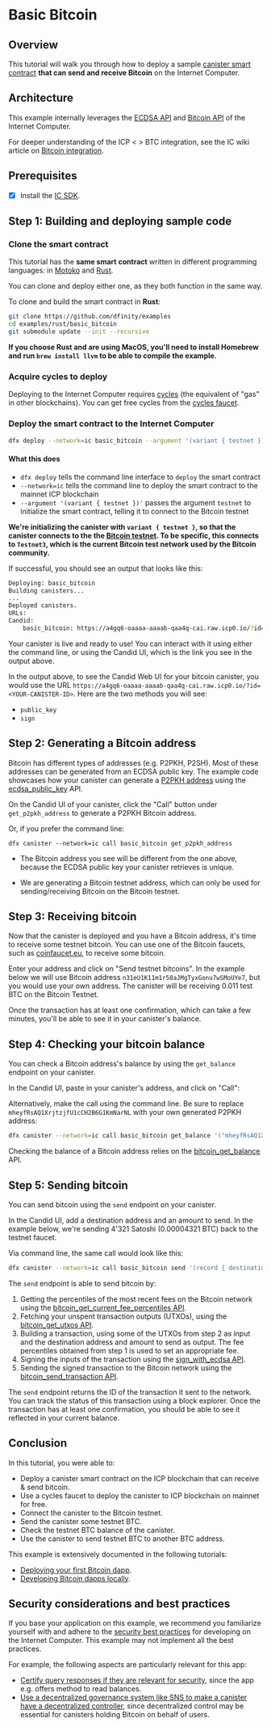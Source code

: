 # Basic Bitcoin 

## Overview 
This tutorial will walk you through how to deploy a sample [canister smart contract](https://wiki.internetcomputer.org/wiki/Canister_smart_contract) **that can send and receive Bitcoin** on the Internet Computer.

## Architecture

This example internally leverages the [ECDSA API](https://internetcomputer.org/docs/current/references/ic-interface-spec/#ic-ecdsa_public_key)
and [Bitcoin API](https://internetcomputer.org/docs/current/references/ic-interface-spec/#ic-bitcoin-api) of the Internet Computer.

For deeper understanding of the ICP < > BTC integration, see the IC wiki article on [Bitcoin integration](https://wiki.internetcomputer.org/wiki/Bitcoin_Integration).

## Prerequisites

* [x] Install the [IC SDK](https://internetcomputer.org/docs/current/developer-docs/setup/install/index.mdx).

## Step 1: Building and deploying sample code

### Clone the smart contract

This tutorial has the **same smart contract** written in different programming languages: in [Motoko](https://internetcomputer.org/docs/current/developer-docs/backend/motoko/index.md) and [Rust](https://internetcomputer.org/docs/current/developer-docs/backend/rust/index.md).

You can clone and deploy either one, as they both function in the same way.

To clone and build the smart contract in **Rust**:

```bash
git clone https://github.com/dfinity/examples
cd examples/rust/basic_bitcoin
git submodule update --init --recursive
```

**If you choose Rust and are using MacOS, you'll need to install Homebrew and run `brew install llvm` to be able to compile the example.**

### Acquire cycles to deploy

Deploying to the Internet Computer requires [cycles](https://internetcomputer.org/docs/current/developer-docs/setup/cycles) (the equivalent of "gas" in other blockchains). You can get free cycles from the [cycles faucet](https://internetcomputer.org/docs/current/developer-docs/setup/cycles/cycles-faucet.md).

### Deploy the smart contract to the Internet Computer

```bash
dfx deploy --network=ic basic_bitcoin --argument '(variant { testnet })'
```

#### What this does
- `dfx deploy` tells the command line interface to `deploy` the smart contract
- `--network=ic` tells the command line to deploy the smart contract to the mainnet ICP blockchain
- `--argument '(variant { testnet })'` passes the argument `testnet` to initialize the smart contract, telling it to connect to the Bitcoin testnet

**We're initializing the canister with `variant { testnet }`, so that the canister connects to the the [Bitcoin testnet](https://en.bitcoin.it/wiki/Testnet). To be specific, this connects to `Testnet3`, which is the current Bitcoin test network used by the Bitcoin community.**


If successful, you should see an output that looks like this:

```bash
Deploying: basic_bitcoin
Building canisters...
...
Deployed canisters.
URLs:
Candid:
    basic_bitcoin: https://a4gq6-oaaaa-aaaab-qaa4q-cai.raw.icp0.io/?id=<YOUR-CANISTER-ID>
```

Your canister is live and ready to use! You can interact with it using either the command line, or using the Candid UI, which is the link you see in the output above.

In the output above, to see the Candid Web UI for your bitcoin canister, you would use the URL `https://a4gq6-oaaaa-aaaab-qaa4q-cai.raw.icp0.io/?id=<YOUR-CANISTER-ID>`. Here are the two methods you will see:

* `public_key`
* `sign`

## Step 2: Generating a Bitcoin address

Bitcoin has different types of addresses (e.g. P2PKH, P2SH). Most of these
addresses can be generated from an ECDSA public key. The example code
showcases how your canister can generate a [P2PKH address](https://en.bitcoin.it/wiki/Transaction#Pay-to-PubkeyHash) using the [ecdsa_public_key](https://internetcomputer.org/docs/current/references/ic-interface-spec/#ic-ecdsa_public_key) API.

On the Candid UI of your canister, click the "Call" button under `get_p2pkh_address` to
generate a P2PKH Bitcoin address.

Or, if you prefer the command line:

    dfx canister --network=ic call basic_bitcoin get_p2pkh_address

* The Bitcoin address you see will be different from the one above, because the
  ECDSA public key your canister retrieves is unique.

* We are generating a Bitcoin testnet address, which can only be
used for sending/receiving Bitcoin on the Bitcoin testnet.


## Step 3: Receiving bitcoin

Now that the canister is deployed and you have a Bitcoin address, it's time to receive
some testnet bitcoin. You can use one of the Bitcoin faucets, such as [coinfaucet.eu](https://coinfaucet.eu),
to receive some bitcoin.

Enter your address and click on "Send testnet bitcoins". In the example below we will use Bitcoin address `n31eU1K11m1r58aJMgTyxGonu7wSMoUYe7`, but you would use your own address. The canister will be receiving 0.011 test BTC on the Bitcoin Testnet.

Once the transaction has at least one confirmation, which can take a few minutes,
you'll be able to see it in your canister's balance.

## Step 4: Checking your bitcoin balance

You can check a Bitcoin address's balance by using the `get_balance` endpoint on your canister.

In the Candid UI, paste in your canister's address, and click on "Call":

Alternatively, make the call using the command line. Be sure to replace `mheyfRsAQ1XrjtzjfU1cCH2B6G1KmNarNL` with your own generated P2PKH address:

```bash
dfx canister --network=ic call basic_bitcoin get_balance '("mheyfRsAQ1XrjtzjfU1cCH2B6G1KmNarNL")'
```

Checking the balance of a Bitcoin address relies on the [bitcoin_get_balance](https://internetcomputer.org/docs/current/references/ic-interface-spec/#ic-bitcoin_get_balance) API.

## Step 5: Sending bitcoin

You can send bitcoin using the `send` endpoint on your canister.

In the Candid UI, add a destination address and an amount to send. In the example
below, we're sending 4'321 Satoshi (0.00004321 BTC) back to the testnet faucet.

Via command line, the same call would look like this:

```bash
dfx canister --network=ic call basic_bitcoin send '(record { destination_address = "tb1ql7w62elx9ucw4pj5lgw4l028hmuw80sndtntxt"; amount_in_satoshi = 4321; })'
```

The `send` endpoint is able to send bitcoin by:

1. Getting the percentiles of the most recent fees on the Bitcoin network using the [bitcoin_get_current_fee_percentiles API](https://internetcomputer.org/docs/current/references/ic-interface-spec/#ic-bitcoin_get_current_fee_percentiles).
2. Fetching your unspent transaction outputs (UTXOs), using the [bitcoin_get_utxos API](https://internetcomputer.org/docs/current/references/ic-interface-spec/#ic-bitcoin_get_utxos).
3. Building a transaction, using some of the UTXOs from step 2 as input and the destination address and amount to send as output.
   The fee percentiles obtained from step 1 is used to set an appropriate fee.
4. Signing the inputs of the transaction using the [sign_with_ecdsa API](https://internetcomputer.org/docs/current/references/ic-interface-spec/#ic-sign_with_ecdsa).
5. Sending the signed transaction to the Bitcoin network using the [bitcoin_send_transaction API](https://internetcomputer.org/docs/current/references/ic-interface-spec/#ic-bitcoin_send_transaction).

The `send` endpoint returns the ID of the transaction it sent to the network.
You can track the status of this transaction using a block explorer. Once the
transaction has at least one confirmation, you should be able to see it
reflected in your current balance.

## Conclusion

In this tutorial, you were able to:

* Deploy a canister smart contract on the ICP blockchain that can receive & send bitcoin.
* Use a cycles faucet to deploy the canister to ICP blockchain on mainnet for free.
* Connect the canister to the Bitcoin testnet.
* Send the canister some testnet BTC.
* Check the testnet BTC balance of the canister.
* Use the canister to send testnet BTC to another BTC address. 

This example is extensively documented in the following tutorials:

* [Deploying your first Bitcoin dapp](https://internetcomputer.org/docs/current/samples/deploying-your-first-bitcoin-dapp).
* [Developing Bitcoin dapps locally](https://internetcomputer.org/docs/current/developer-docs/integrations/bitcoin/local-development).

## Security considerations and best practices

If you base your application on this example, we recommend you familiarize yourself with and adhere to the [security best practices](https://internetcomputer.org/docs/current/references/security/) for developing on the Internet Computer. This example may not implement all the best practices.

For example, the following aspects are particularly relevant for this app:
* [Certify query responses if they are relevant for security](https://internetcomputer.org/docs/current/references/security/general-security-best-practices#certify-query-responses-if-they-are-relevant-for-security), since the app e.g. offers method to read balances.
* [Use a decentralized governance system like SNS to make a canister have a decentralized controller](https://internetcomputer.org/docs/current/references/security/rust-canister-development-security-best-practices#use-a-decentralized-governance-system-like-sns-to-make-a-canister-have-a-decentralized-controller), since decentralized control may be essential for canisters holding Bitcoin on behalf of users.
